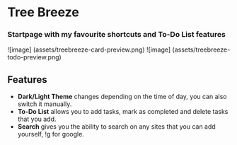 # Tree Breeze
### Startpage with my favourite shortcuts and To-Do List features

![image] (assets/treebreeze-card-preview.png)
![image] (assets/treebreeze-todo-preview.png)

## Features
- **Dark/Light Theme** changes depending on the time of day, you can also switch it manually.
- **To-Do List** allows you to add tasks, mark as completed and delete tasks that you add.
- **Search** gives you the ability to search on any sites that you can add yourself, !g for google.

